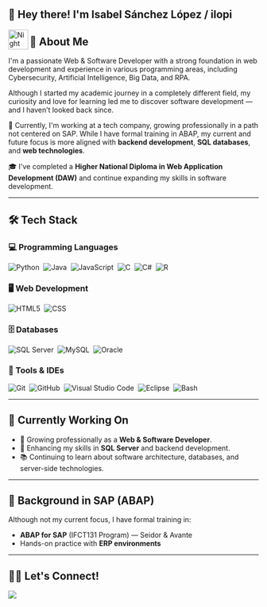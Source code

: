 <h2>👋 Hey there! I'm Isabel Sánchez López / ilopi</h2>

<img alt="Night Coding" src="./assets/Hand%20Wave.gif" width='40' align="left"/>

## 🚀 About Me  
I'm a passionate Web & Software Developer with a strong foundation in web development and experience in various programming areas, including Cybersecurity, Artificial Intelligence, Big Data, and RPA.  

Although I started my academic journey in a completely different field, my curiosity and love for learning led me to discover software development — and I haven’t looked back since.  

💼 Currently, I'm working at a tech company, growing professionally in a path not centered on SAP. While I have formal training in ABAP, my current and future focus is more aligned with **backend development**, **SQL databases**, and **web technologies**.

🎓 I've completed a **Higher National Diploma in Web Application Development (DAW)** and continue expanding my skills in software development.

---

## 🛠️ Tech Stack  

### 💻 Programming Languages  
![Python](https://img.shields.io/badge/Python-3776AB?style=for-the-badge&logo=python&logoColor=white)&nbsp;
![Java](https://img.shields.io/badge/Java-ED8B00?style=for-the-badge&logo=openjdk&logoColor=white)&nbsp;
![JavaScript](https://img.shields.io/badge/JavaScript-F7DF1E?style=for-the-badge&logo=javascript&logoColor=black)&nbsp;
![C](https://img.shields.io/badge/C-00599C?style=for-the-badge&logo=c&logoColor=white)&nbsp;
![C#](https://img.shields.io/badge/C%23-239120?style=for-the-badge&logo=c-sharp&logoColor=white)&nbsp;
![R](https://img.shields.io/badge/R-276DC3.svg?style=for-the-badge&logo=R&logoColor=white)&nbsp;

### 🖥️ Web Development  
![HTML5](https://img.shields.io/badge/HTML5-E34F26.svg?style=for-the-badge&logo=HTML5&logoColor=white)&nbsp;
![CSS](https://img.shields.io/badge/CSS-239120?&style=for-the-badge&logo=css3&logoColor=white)&nbsp;

### 🗄️ Databases  
![SQL Server](https://img.shields.io/badge/SQL%20Server-CC2927?style=for-the-badge&logo=microsoft-sql-server&logoColor=white)&nbsp;
![MySQL](https://img.shields.io/badge/MySQL-4479A1.svg?style=for-the-badge&logo=MySQL&logoColor=white)&nbsp;
![Oracle](https://img.shields.io/badge/Oracle-F80000.svg?style=for-the-badge&logo=Oracle&logoColor=white)&nbsp;

### 🧰 Tools & IDEs  
![Git](https://img.shields.io/badge/Git-F05032.svg?style=for-the-badge&logo=Git&logoColor=white)&nbsp;
![GitHub](https://img.shields.io/badge/GitHub-100000?style=for-the-badge&logo=github&logoColor=white)&nbsp;
![Visual Studio Code](https://img.shields.io/badge/Visual_Studio_Code-0078D4?style=for-the-badge&logo=visual%20studio%20code&logoColor=white)&nbsp;
![Eclipse](https://img.shields.io/badge/Eclipse-2C2255?style=for-the-badge&logo=eclipse&logoColor=white)&nbsp;
![Bash](https://img.shields.io/badge/GNU%20Bash-4EAA25.svg?style=for-the-badge&logo=GNU-Bash&logoColor=white)&nbsp;

---

## 🌱 Currently Working On  
- 💼 Growing professionally as a **Web & Software Developer**.  
- 🧠 Enhancing my skills in **SQL Server** and backend development.  
- 📚 Continuing to learn about software architecture, databases, and server-side technologies.

---

## 🧪 Background in SAP (ABAP)  
Although not my current focus, I have formal training in:  
- **ABAP for SAP** (IFCT131 Program) — Seidor & Avante  
- Hands-on practice with **ERP environments**  

---

## 🤝🏻 Let's Connect!  
<a href="https://www.linkedin.com/in/isabel-s%C3%A1nchez-l%C3%B3pez-inform%C3%A1tica-arque%C3%B3loga/"><img src="https://img.shields.io/badge/LinkedIn-0077B5?style=for-the-badge&logo=linkedin&logoColor=white"/></a>  
